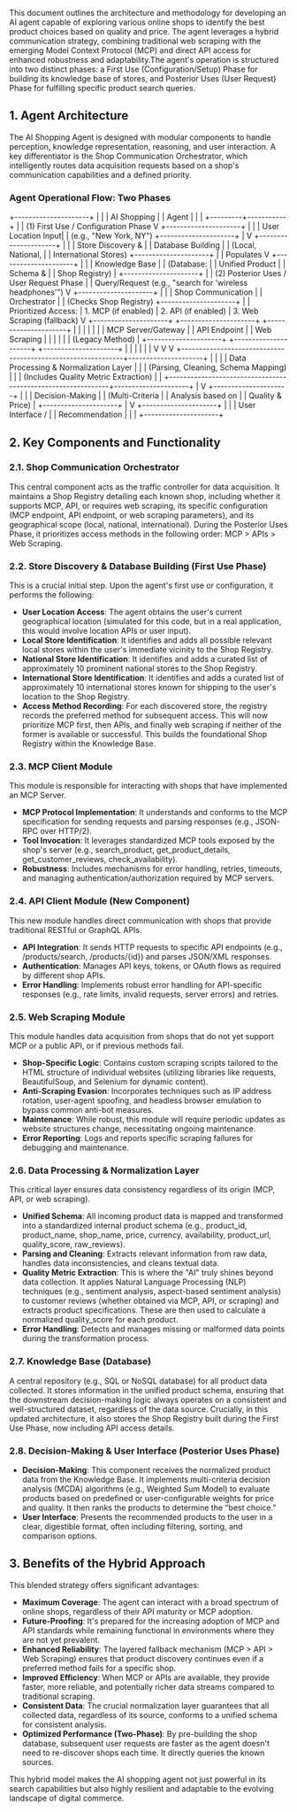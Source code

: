This document outlines the architecture and methodology for developing an AI agent capable of exploring various online shops to identify the best product choices based on quality and price. The agent leverages a hybrid communication strategy, combining traditional web scraping with the emerging Model Context Protocol (MCP) and direct API access for enhanced robustness and adaptability.The agent's operation is structured into two distinct phases: a First Use (Configuration/Setup) Phase for building its knowledge base of stores, and Posterior Uses (User Request) Phase for fulfilling specific product search queries.

## 1. Agent Architecture
The AI Shopping Agent is designed with modular components to handle perception, knowledge representation, reasoning, and user interaction. A key differentiator is the Shop Communication Orchestrator, which intelligently routes data acquisition requests based on a shop's communication capabilities and a defined priority.

### Agent Operational Flow: Two Phases

+---------------------+
|                     |
|    AI Shopping      |
|       Agent         |
|                     |
+---------+-----------+
          |
          |  (1) First Use / Configuration Phase
          V
+---------------------+
|                     |
|  User Location Input|
|  (e.g., "New York, NY")
+---------------------+
          |
          V
+---------------------+
|                     |
|  Store Discovery &  |
|  Database Building  |
|  (Local, National,  |
|  International Stores)
+---------------------+
          |
          |  Populates
          V
+---------------------+
|                     |
|  Knowledge Base     |
|   (Database:        |
|  Unified Product    |
|   Schema &          |
|  Shop Registry)     |
+---------------------+
          |
          |  (2) Posterior Uses / User Request Phase
          |
          |  Query/Request (e.g., "search for 'wireless headphones'")
          V
+---------------------+
|                     |
|  Shop Communication |
|    Orchestrator     |
| (Checks Shop Registry)
+---------------------+
          |
          |  Prioritized Access:
          |  1. MCP (if enabled)
          |  2. API (if enabled)
          |  3. Web Scraping (fallback)
          V
+---------------------+  +---------------------+  +---------------------+
|                     |  |                     |  |                     |
|  MCP Server/Gateway |  |    API Endpoint     |  |    Web Scraping     |
|                     |  |                     |  |   (Legacy Method)   |
+---------------------+  +---------------------+  +---------------------+
          |                      |                      |
          |                      |                      |
          V                      V                      V
+-------------------------------------------------------------+---------------------+
|                                                             |                     |
|                     Data Processing & Normalization Layer   |                     |
|                     (Parsing, Cleaning, Schema Mapping)     |                     |
|                     (Includes Quality Metric Extraction)    |                     |
+-------------------------------------------------------------+---------------------+
          |
          V
+---------------------+
|                     |
| Decision-Making     |
| (Multi-Criteria     |
|  Analysis based on  |
|  Quality & Price)   |
+---------------------+
          |
          V
+---------------------+
|                     |
|  User Interface /   |
|     Recommendation  |
|                     |
+---------------------+

## 2. Key Components and Functionality

### 2.1. Shop Communication Orchestrator
This central component acts as the traffic controller for data acquisition. It maintains a Shop Registry detailing each known shop, including whether it supports MCP, API, or requires web scraping, its specific configuration (MCP endpoint, API endpoint, or web scraping parameters), and its geographical scope (local, national, international). During the Posterior Uses Phase, it prioritizes access methods in the following order: MCP > APIs > Web Scraping.

### 2.2. Store Discovery & Database Building (First Use Phase)
This is a crucial initial step. Upon the agent's first use or configuration, it performs the following:

* **User Location Access**: The agent obtains the user's current geographical location (simulated for this code, but in a real application, this would involve location APIs or user input).
* **Local Store Identification**: It identifies and adds all possible relevant local stores within the user's immediate vicinity to the Shop Registry.
* **National Store Identification**: It identifies and adds a curated list of approximately 10 prominent national stores to the Shop Registry.
* **International Store Identification**: It identifies and adds a curated list of approximately 10 international stores known for shipping to the user's location to the Shop Registry.
* **Access Method Recording**: For each discovered store, the registry records the preferred method for subsequent access. This will now prioritize MCP first, then APIs, and finally web scraping if neither of the former is available or successful. This builds the foundational Shop Registry within the Knowledge Base.

### 2.3. MCP Client Module
This module is responsible for interacting with shops that have implemented an MCP Server.

* **MCP Protocol Implementation**: It understands and conforms to the MCP specification for sending requests and parsing responses (e.g., JSON-RPC over HTTP/2).
* **Tool Invocation**: It leverages standardized MCP tools exposed by the shop's server (e.g., search_product, get_product_details, get_customer_reviews, check_availability).
* **Robustness**: Includes mechanisms for error handling, retries, timeouts, and managing authentication/authorization required by MCP servers.

### 2.4. API Client Module (New Component)
This new module handles direct communication with shops that provide traditional RESTful or GraphQL APIs.

* **API Integration**: It sends HTTP requests to specific API endpoints (e.g., /products/search, /products/{id}) and parses JSON/XML responses.
* **Authentication**: Manages API keys, tokens, or OAuth flows as required by different shop APIs.
* **Error Handling**: Implements robust error handling for API-specific responses (e.g., rate limits, invalid requests, server errors) and retries.

### 2.5. Web Scraping Module
This module handles data acquisition from shops that do not yet support MCP or a public API, or if previous methods fail.

* **Shop-Specific Logic**: Contains custom scraping scripts tailored to the HTML structure of individual websites (utilizing libraries like requests, BeautifulSoup, and Selenium for dynamic content).
* **Anti-Scraping Evasion**: Incorporates techniques such as IP address rotation, user-agent spoofing, and headless browser emulation to bypass common anti-bot measures.
* **Maintenance**: While robust, this module will require periodic updates as website structures change, necessitating ongoing maintenance.
* **Error Reporting**: Logs and reports specific scraping failures for debugging and maintenance.

### 2.6. Data Processing & Normalization Layer
This critical layer ensures data consistency regardless of its origin (MCP, API, or web scraping).

* **Unified Schema**: All incoming product data is mapped and transformed into a standardized internal product schema (e.g., product_id, product_name, shop_name, price, currency, availability, product_url, quality_score, raw_reviews).
* **Parsing and Cleaning**: Extracts relevant information from raw data, handles data inconsistencies, and cleans textual data.
* **Quality Metric Extraction**: This is where the "AI" truly shines beyond data collection. It applies Natural Language Processing (NLP) techniques (e.g., sentiment analysis, aspect-based sentiment analysis) to customer reviews (whether obtained via MCP, API, or scraping) and extracts product specifications. These are then used to calculate a normalized quality_score for each product.
* **Error Handling**: Detects and manages missing or malformed data points during the transformation process.

### 2.7. Knowledge Base (Database)
A central repository (e.g., SQL or NoSQL database) for all product data collected. It stores information in the unified product schema, ensuring that the downstream decision-making logic always operates on a consistent and well-structured dataset, regardless of the data source. Crucially, in this updated architecture, it also stores the Shop Registry built during the First Use Phase, now including API access details.

### 2.8. Decision-Making & User Interface (Posterior Uses Phase)
* **Decision-Making**: This component receives the normalized product data from the Knowledge Base. It implements multi-criteria decision analysis (MCDA) algorithms (e.g., Weighted Sum Model) to evaluate products based on predefined or user-configurable weights for price and quality. It then ranks the products to determine the "best choice."
* **User Interface**: Presents the recommended products to the user in a clear, digestible format, often including filtering, sorting, and comparison options.

## 3. Benefits of the Hybrid Approach
This blended strategy offers significant advantages:
* **Maximum Coverage**: The agent can interact with a broad spectrum of online shops, regardless of their API maturity or MCP adoption.
* **Future-Proofing**: It's prepared for the increasing adoption of MCP and API standards while remaining functional in environments where they are not yet prevalent.
* **Enhanced Reliability**: The layered fallback mechanism (MCP > API > Web Scraping) ensures that product discovery continues even if a preferred method fails for a specific shop.
* **Improved Efficiency**: When MCP or APIs are available, they provide faster, more reliable, and potentially richer data streams compared to traditional scraping.
* **Consistent Data**: The crucial normalization layer guarantees that all collected data, regardless of its source, conforms to a unified schema for consistent analysis.
* **Optimized Performance (Two-Phase)**: By pre-building the shop database, subsequent user requests are faster as the agent doesn't need to re-discover shops each time. It directly queries the known sources.

This hybrid model makes the AI shopping agent not just powerful in its search capabilities but also highly resilient and adaptable to the evolving landscape of digital commerce.
